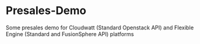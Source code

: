 # Presales-Demo

Some presales demo for Cloudwatt (Standard Openstack API) and Flexible Engine (Standard and FusionSphere API) platforms
